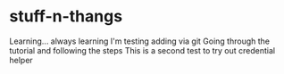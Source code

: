 # stuff-n-thangs
Learning... always learning
I'm testing adding via git
Going through the tutorial and following the steps
This is a second test to try out credential helper

